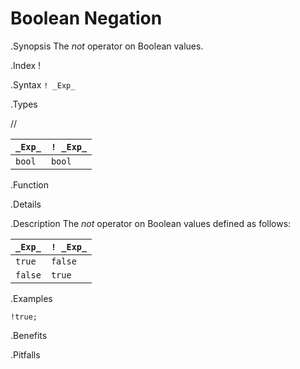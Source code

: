 # Boolean Negation

.Synopsis
The _not_ operator on Boolean values.

.Index
!

.Syntax
`! _Exp_`

.Types

//

| `_Exp_` | `! _Exp_`  |
| --- | --- |
| `bool`   | `bool`     |


.Function

.Details

.Description
The _not_ operator on Boolean values defined as follows:

| `_Exp_`  | `! _Exp_`  |
| --- | --- |
| `true`   | `false`    |
| `false`  | `true`     |


.Examples
```rascal-shell
!true;
```

.Benefits

.Pitfalls

